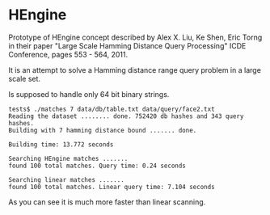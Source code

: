 HEngine
=======

Prototype of HEngine concept described by Alex X. Liu, Ke Shen, Eric Torng in their paper "Large Scale Hamming Distance Query Processing" ICDE Conference, pages 553 - 564, 2011.

It is an attempt to solve a Hamming distance range query problem in a large scale set.

Is supposed to handle only 64 bit binary strings.

    tests$ ./matches 7 data/db/table.txt data/query/face2.txt
    Reading the dataset ........ done. 752420 db hashes and 343 query hashes.
    Building with 7 hamming distance bound ....... done.

    Building time: 13.772 seconds

    Searching HEngine matches .......
    found 100 total matches. Query time: 0.24 seconds

    Searching linear matches .......
    found 100 total matches. Linear query time: 7.104 seconds
    

As you can see it is much more faster than linear scanning.
